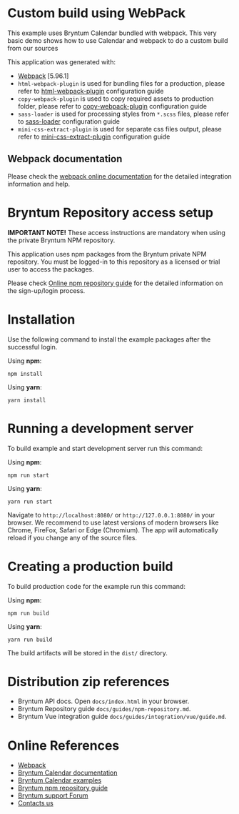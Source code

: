 # Custom build using WebPack

This example uses Bryntum Calendar bundled with webpack.
This very basic demo shows how to use Calendar and webpack to do a custom build from our sources

This application was generated with:

* [Webpack](https://webpack.js.org/) [5.96.1]
* `html-webpack-plugin` is used for bundling files for a production, please refer to
  [html-webpack-plugin](https://webpack.js.org/plugins/html-webpack-plugin) configuration guide
* `copy-webpack-plugin` is used to copy required assets to production folder, please refer to
  [copy-webpack-plugin](https://webpack.js.org/plugins/copy-webpack-plugin/) configuration guide
* `sass-loader` is used for processing styles from `*.scss` files, please refer to
  [sass-loader](https://webpack.js.org/loaders/sass-loader) configuration guide
* `mini-css-extract-plugin` is used for separate css files output, please refer to
  [mini-css-extract-plugin](https://webpack.js.org/plugins/mini-css-extract-plugin) configuration guide

## Webpack documentation

Please check the [webpack online documentation](https://webpack.js.org/concepts/) for the detailed
integration information and help.

# Bryntum Repository access setup

**IMPORTANT NOTE!** These access instructions are mandatory when using the private Bryntum NPM repository.

This application uses npm packages from the Bryntum private NPM repository. You must be logged-in to this repository as
a licensed or trial user to access the packages.

Please check [Online npm repository guide](https://bryntum.com/products/calendar/docs/guide/Calendar/npm-repository) for the detailed information on the
sign-up/login process.

# Installation

Use the following command to install the example packages after the successful login.

Using **npm**:

```shell
npm install
```

Using **yarn**:

```shell
yarn install
```

# Running a development server

To build example and start development server run this command:

Using **npm**:

```shell
npm run start
```

Using **yarn**:

```shell
yarn run start
```

Navigate to `http://localhost:8080/` or `http://127.0.0.1:8080/` in your browser. We recommend to use latest versions of
modern browsers like Chrome, FireFox, Safari or Edge (Chromium). The app will automatically reload if you change any of
the source files.

# Creating a production build

To build production code for the example run this command:

Using **npm**:

```shell
npm run build
```

Using **yarn**:

```shell
yarn run build
```

The build artifacts will be stored in the `dist/` directory.

# Distribution zip references

* Bryntum API docs. Open `docs/index.html` in your browser.
* Bryntum Repository guide `docs/guides/npm-repository.md`.
* Bryntum Vue integration guide `docs/guides/integration/vue/guide.md`.

# Online References

* [Webpack](https://webpack.js.org/)
* [Bryntum Calendar documentation](https://bryntum.com/products/calendar/docs/)
* [Bryntum Calendar examples](https://bryntum.com/products/calendar/examples/)
* [Bryntum npm repository guide](https://bryntum.com/products/calendar/docs/guide/Calendar/npm-repository)
* [Bryntum support Forum](https://forum.bryntum.com/)
* [Contacts us](https://bryntum.com/contact/)
